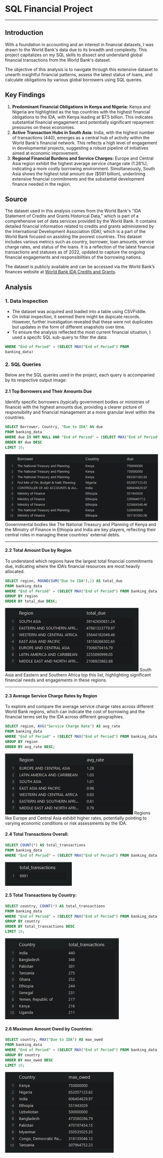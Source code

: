# SQL Financial Project
---
## Introduction
With a foundation in accounting and an interest in financial datasets, I was drawn to the World Bank's data due to its breadth and complexity. This project capitalizes on my SQL skills to dissect and understand global
financial transactions from the World Bank's dataset. 

The objective of this analysis is to navigate through this extensive dataset to unearth insightful financial patterns, assess the latest status of loans, and calculate obligations by various global borrowers using SQL queries.

## Key Findings
1. **Predominant Financial Obligations in Kenya and Nigeria:** Kenya and Nigeria are highlighted as the top countries with the highest financial obligations to the IDA, with Kenya leading at $7.5 billion. This indicates substantial financial engagement and potentially significant repayment pressures on these economies.
2. **Active Transaction Hubs in South Asia:** India, with the highest number of transactions (440), emerges as a central hub of activity within the World Bank's financial network. This reflects a high level of engagement in developmental projects, suggesting a robust pipeline of initiatives aimed at economic improvement.
3. **Regional Financial Burdens and Service Charges:** Europe and Central Asia region exhibit the highest average service charge rate (1.28%), indicating a more costly borrowing environment. Simultaneously, South Asia shows the highest total amount due ($591 billion), underlining extensive financial commitments and the substantial development finance needed in the region.

## Source
The dataset used in this analysis comes from the World Bank's "IDA Statement of Credits and Grants Historical Data," which is part of a comprehensive set of data services provided by the World Bank. It contains
detailed financial information related to credits and grants administered by the International Development Association (IDA), which is a part of the World Bank focused on assisting the poorest countries. This dataset includes various metrics such as country, borrower, loan amounts, service charge rates, and status of the loans. It is a reflection of the latest financial transactions and statuses as of 2022, updated to capture the ongoing financial engagements and responsibilities of the borrowing nations.

The dataset is publicly available and can be accessed via the World Bank’s finances website at [World Bank IDA Credits and Grants](https://finances.worldbank.org/Loans-and-Credits/IDA-Statement-Of-Credits-and-Grants-Historical-Dat/tdwh-3krx).

## Analysis
### 1. Data Inspection
- The dataset was acquired and loaded into a table using CSVFiddle.
- On initial inspection, it seemed there might be dupicate records. However, further investigation revealed that these were not duplicates but updates in the form of different snapshots over time.
- To ensure the analysis reflected the most current financial situation, I used a specifc SQL sub-query to filter the data:
```sql
WHERE "End of Period" = (SELECT MAX("End of Period") FROM
banking_data)
```

### 2. SQL Queries
Below are the SQL queries used in the project, each query is accompanied by its respective output image:

#### 2.1 Top Borrowers and Their Amounts Due
Identify specific borrowers (typically government bodies or ministries of finance) with the highest amounts due, providing a clearer picture of responsibility and financial management at a more granular level within the countries.
```sql
SELECT Borrower, Country, "Due to IDA" AS due
FROM banking_data
WHERE due IS NOT NULL AND "End of Period" = (SELECT MAX("End of Period") FROM banking_data)
ORDER BY due DESC
LIMIT 10;
```
<img src="images/SFP1.JPG?raw=true"/>
Governmental bodies like The National Treasury and Planning of Kenya and the Ministry of Finance in Ethiopia and India are key players, reflecting their central roles in managing these countries' external
debts.

---

#### 2.2 Total Amount Due by Region
To understand which regions have the largest total financial commitments due, indicating where the IDA’s financial resources are most heavily allocated.
```sql
SELECT region, ROUND(SUM("Due to IDA"),2) AS total_due
FROM banking_data
WHERE "End of Period" = (SELECT MAX("End of Period") FROM banking_data)
GROUP BY region
ORDER BY total_due DESC;
```
<img src="images/SFP2.JPG?raw=true"/>
South Asia and Eastern and Southern Africa top this list, highlighting significant financial needs and engagements in these regions.

---

#### 2.3 Average Service Charge Rates by Region
To explore and compare the average service charge rates across different World Bank regions, which can indicate the cost of borrowing and the financial terms set by the IDA across different geographies.
```sql
SELECT region, AVG("Service Charge Rate") AS avg_rate
FROM banking_data
WHERE "End of Period" = (SELECT MAX("End of Period") FROM banking_data)
GROUP BY region
ORDER BY avg_rate DESC;
```
<img src="images/SFP3.JPG?raw=true"/>
Regions like Europe and Central Asia exhibit higher rates, potentially pointing to varying economic conditions or risk assessments by the IDA.

#### 2.4 Total Transactions Overall:
```sql
SELECT COUNT(*) AS total_transactions
FROM banking_data
WHERE "End of Period" = (SELECT MAX("End of Period") FROM banking_data);
```
<img src="images/SFP4.JPG?raw=true"/>

#### 2.5 Total Transactions by Country:
```sql
SELECT country, COUNT(*) AS total_transactions
FROM banking_data
WHERE "End of Period" = (SELECT MAX("End of Period") FROM banking_data)
GROUP BY country
ORDER BY total_transactions DESC
LIMIT 10;
```
<img src="images/SFP5.JPG?raw=true"/>

#### 2.6 Maximum Amount Owed by Countries:
```sql
SELECT country, MAX("Due to IDA") AS max_owed
FROM banking_data
WHERE "End of Period" = (SELECT MAX("End of Period") FROM banking_data)
GROUP BY country
ORDER BY max_owed DESC
LIMIT 10;
```
<img src="images/SFP6.JPG?raw=true"/>
